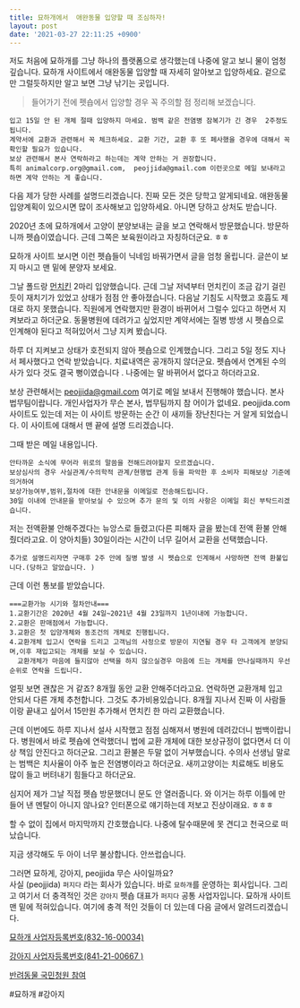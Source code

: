 ```yaml
---
title: 묘하개에서  애완동물 입양할 때 조심하자!
layout: post
date: '2021-03-27 22:11:25 +0900'
---
```


저도 처음에 묘하개를 그냥 하나의 플랫폼으로 생각했는데 나중에 알고 보니 물이 엄청 깊습니다.  묘하개 사이트에서 애완동물 입양할 때 자세히 알아보고 입양하세요. 겉으로만 그럴듯하지만 알고 보면 그냥 낚기는 곳입니다.

> 들어가기 전에  펫숍에서 입양할 경우 꼭 주의할 점 정리해 보겠습니다.

 ```
입고 15일 안 된 개체 절때 입양하지 마세요. 범백 같은 전염병 잠복기가 긴 경우  2주정도 됩니다.
계약서에 교환과 관련해서 꼭 체크하세요. 교환 기간, 교환 후 또 페사했을 경우에 대해서 꼭 확인할 필요가 있습니다.
보상 관련해서 본사 연락하라고 하는데는 계약 안하는 거 권장합니다.
특히 animalcorp.org@gmail.com,  peojjida@gmail.com 이런곳으로 메일 보내라고 하면 계약 안하는 게 좋습니다. 
```


다음 제가 당한 사례를 설명드리겠습니다. 
진짜 모든 것은 당학고 알게되네요. 애완동물 입양계획이 있으시면 많이 조사해보고 입양하세요. 아니면 당하고 상처도 받습니다.

2020년 초에 묘하개에서 고양이 분양보내는  글을 보고  연락해서 방문했습니다. 방문하니까  펫숍이였습니다. 근데 그쪽은 보육원이라고 자칭하더군요. ㅎㅎ

묘하개 사이트 보시면 이런 펫숍들이 닉네임 바꿔가면서 글을 엄청 올립니다. 글쓴이 보지 마시고 맨 밑에 분양자 보세요.

그날 폴드랑 [ 먼치킨](https://myohagae.com/bbs_detail.php?bbs_num=16994&tb=board_music&id=&pg=&start=1950) 2마리 입양했습니다. 근데 그날 저녁부터 먼치킨이 조금 감기 걸린 듯이 재치기가 있었고 상태가 점점 안 좋아졌습니다. 다음날  기침도 시작했고 호흡도 제대로 하지 못했습니다. 직원에게 연락했지만 환경이 바뀌어서 그럴수 있다고 하면서 지켜보라고 하더군요. 동물병원에 데려가고 싶었지만 계약서에는 질병 방생 시 펫숍으로 인계해야 된다고 적혀있어서 그냥 지켜 봤습니다.

하루 더 지켜보고 상태가 호전되지 않아 펫숍으로 인계했습니다. 그리고 5일 정도 지나서 페사했다고 연락 받았습니다. 치료내역은 공개하지 않더군요. 펫숍에서 연계된 수의사가 있다 것도 결국 뻥이였습니다 . 나중에는 말 바뀌어서 없다고 하더라고요.


보상 관련해서는 peojjida@gmail.com 여기로 메일 보내서 진행해야 했습니다.  본사 법무팀이랍니다. 개인사업자가 무슨 본사, 법무팀까지 참 어이가 없네요.  peojjida.com 사이트도 있는데 저는 이 사이트 방문하는 순간 이 새끼들 장난친다는 거 알게 되었습니다. 이 사이트에 대해서 맨 끝에 설명 드리겠습니다.

그때 받은 메일 내용입니다.
```
안타까운 소식에 무어라 위로의 말씀을 전해드려야할지 모르겠습니다.
보상심사의 경우 사실관계/수의학적 관계/현행법 관계 등을 파악한 후 소비자 피해보상 기준에 의거하여
보상가능여부,범위,절차에 대한 안내문을 이메일로 전송해드립니다.
30일 이내에 안내문을 받아보실 수 있으며 추가 문의 및 이의 사항은 이메일 회신 부탁드리겠습니다.
```

저는  전액환불 안해주겠다는 뉴앙스로 들렸고(다른 피해자 글을 봤는데 전액 환불 안해줬더라고요. 이 양아치들) 30일이라는 시간이 너무 길어서 교환을 선택했습니다.

```
추가로 설명드리자면 구매후 2주 안에 질병 발생 시 펫숍으로 인계해서 사망하면 전액 환불입니다.(당하고 알았습니다. )
```

근데 이런 통보를 받았습니다.

```
===교환가능 시기와 절차안내===
1.교환기간은 2020년 4월 24일~2021년 4월 23일까지 1년이내에 가능합니다.
2.교환은 판매점에서 가능합니다.
3.교환은 첫 입양개체와 동조건의 개체로 진행됩니다.
4.교환개체 입고시 연락을 드리고 고객님의 사정으로 방문이 지연될 경우 타 고객에게 분양되며,이후 재입고되는 개체를 보실 수 있습니다. 
  교환개체가 마음에 들지않아 선택을 하지 않으실경우 마음에 드는 개체를 만나실때까지 우선순위로 연락을 드립니다.
```

얼핏 보면 괜찮은 거 같죠? 8개월 동안 교환 안해주더라고요.  연락하면 교환개체 입고 안되서 다른 개체 추천합니다. 그것도 추가비용있습니다.  8개월 지나서 진짜 이 사람들이랑 끝내고 싶어서 15만원 추가해서 먼치킨 한 마리 교환했습니다.

근데 이번에도 하루 지나서 설사 시작했고 점점 심해져서 병원에 데려갔더니 범백이랍니다. 병원에서 바로  펫숍에 연락했더니 법에 교환 개체에 대한 보상규정이  없다면서 더 이상 책임 안진다고 하더군요.  그리고 환불은 두말 없이 거부했습니다. 수의사 선생님 말로는 범백은 치사율이 아주 높은 전염병이라고 하더군요.  새끼고양이는 치료해도 비용도 많이 들고  버텨내기 힘들다고 하더군요. 

심지어 제가 그날 직접  펫숍 방문했더니 문도 안 열러줍니다.  와 이거는 하루 이틀에 만들어 낸 멘탈이 아니지 않나요? 인터폰으로 얘기하는데 저보고 진상이래요. ㅎㅎㅎ 

할 수 없이 집에서 마지막까지 간호했습니다.  나중에 탈수때문에 못 견디고 천국으로  떠났습니다. 

지금 생각해도 두 아이 너무 불상합니다. 안쓰럽습니다.


그러면 묘하게, 강아지, peojjida 무슨 사이일까요?  
사실   (peojjida) `퍼지다` 라는 회사가 있습니다. 바로 `묘하개`를 운영하는 회사입니다. 그리고 여기서 더 충격적인 것은 `강아지` 펫숍 대표가 `퍼지다` 공통 사업자입니다. 묘하개 사이트 맨 밑에 적혀있습니다. 여기에 충격 적인 것들이 더 있는데 다음 글에서 알려드리겠습니다.


 
[묘하개 사업자등록번호(832-16-00034)](https://myohagae.com)

[강아지 사업자등록번호(841-21-00667 )](https://myohagae.com/bbs_detail.php?bbs_num=13&tb=board_member&id=&pg=&start=60)



[반려동물 국민청원 참여](https://www1.president.go.kr/petitions/Temp/LPC7wq)

#묘하개 #강아지
